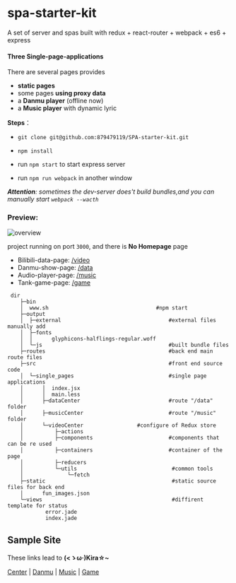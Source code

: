 # spa-starter-kit
A set of server and spas built with redux + react-router + webpack + es6 + express

#### Three Single-page-applications

There are several pages provides 

+ **static pages**
+ some pages **using proxy data**
+ a **Danmu player** (offline now)
+ a **Music player** with dynamic lyric


**Steps**：

+ `git clone git@github.com:879479119/SPA-starter-kit.git`

+ `npm install`

+ run `npm start` to start express server

+ run `npm run webpack` in another window

***Attention**: sometimes the dev-server does't build bundles,and you can manually start `webpack --wacth`*

### Preview:
![overview](http://7xsm7w.com1.z0.glb.clouddn.com/SPA-tool.png)

project running on port `3000`, and there is **No Homepage** page
+ Bilibili-data-page: [/video](http://127.0.0.1:3000/video)
+ Danmu-show-page: [/data](http://127.0.0.1:3000/data)
+ Audio-player-page: [/music](http://127.0.0.1:3000/music)
+ Tank-game-page: [/game](http://127.0.0.1:3000/game)

```
 dir
    ├─bin
    │  www.sh                                  #npm start
    ├─output
    │  ├─external                                  #external files manually add
    │  ├─fonts
    │  │      glyphicons-halflings-regular.woff
    │  └─js                                        #built bundle files
    ├─routes                                       #back end main route files 
    ├─src                                          #front end source code
    │  └─single_pages                              #single page applications
    │      │  index.jsx
    │      │  main.less
    │      ├─dataCenter                            #route "/data" folder
    │      ├─musicCenter                           #route "/music" folder
    │      └─videoCenter                 #configure of Redux store  
    │          ├─actions
    │          ├─components                        #components that can be re used
    │          ├─containers                        #container of the page
    │          ├─reducers
    │          └─utils                              #common tools
    │              └─fetch
    ├─static                                        #static source files for back end
    │      fun_images.json
    └─views                                         #diffirent template for status
            error.jade
            index.jade
```

## Sample Site
These links lead to **(<ゝω·)Kira☆~**

[Center](http://www.jian-gamestudio.cn/video) | [Danmu](http://www.jian-gamestudio.cn/data) | [Music](http://www.jian-gamestudio.cn/music) | [Game](http://www.jian-gamestudio.cn/game)